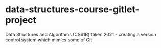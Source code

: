 # data-structures-course-gitlet-project
Data Structures and Algorithms (CS61B) taken 2021 - creating a version control system which mimics some of Git
